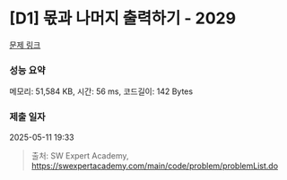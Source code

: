 # [D1] 몫과 나머지 출력하기 - 2029 

[문제 링크](https://swexpertacademy.com/main/code/problem/problemDetail.do?contestProbId=AV5QGNvKAtEDFAUq) 

### 성능 요약

메모리: 51,584 KB, 시간: 56 ms, 코드길이: 142 Bytes

### 제출 일자

2025-05-11 19:33



> 출처: SW Expert Academy, https://swexpertacademy.com/main/code/problem/problemList.do